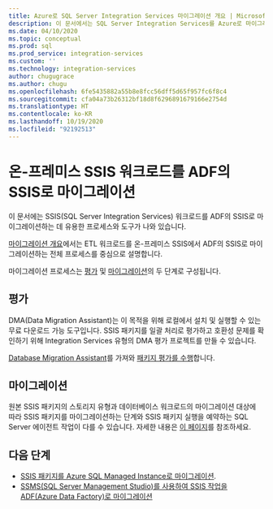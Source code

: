 ```yaml
---
title: Azure로 SQL Server Integration Services 마이그레이션 개요 | Microsoft Docs
description: 이 문서에서는 SQL Server Integration Services를 Azure로 마이그레이션하는 프로세스와 도구를 중심으로 설명합니다.
ms.date: 04/10/2020
ms.topic: conceptual
ms.prod: sql
ms.prod_service: integration-services
ms.custom: ''
ms.technology: integration-services
author: chugugrace
ms.author: chugu
ms.openlocfilehash: 6fe5435882a55b8e8fcc56dff5d65f957fc6f8c4
ms.sourcegitcommit: cfa04a73b26312bf18d8f6296891679166e2754d
ms.translationtype: HT
ms.contentlocale: ko-KR
ms.lasthandoff: 10/19/2020
ms.locfileid: "92192513"
---
```

# <a name="migrate-on-premises-ssis-workloads-to-ssis-in-adf"></a>온-프레미스 SSIS 워크로드를 ADF의 SSIS로 마이그레이션

이 문서에는 SSIS(SQL Server Integration Services) 워크로드를 ADF의 SSIS로 마이그레이션하는 데 유용한 프로세스와 도구가 나와 있습니다.

[마이그레이션 개요](/azure/data-factory/scenario-ssis-migration-overview)에서는 ETL 워크로드를 온-프레미스 SSIS에서 ADF의 SSIS로 마이그레이션하는 전체 프로세스를 중심으로 설명합니다.

마이그레이션 프로세스는 [평가](/azure/data-factory/scenario-ssis-migration-overview#assessment) 및 [마이그레이션](/azure/data-factory/scenario-ssis-migration-overview#migration)의 두 단계로 구성됩니다.

## <a name="assessment"></a>평가

DMA(Data Migration Assistant)는 이 목적을 위해 로컬에서 설치 및 실행할 수 있는 무료 다운로드 가능 도구입니다. SSIS 패키지를 일괄 처리로 평가하고 호환성 문제를 확인하기 위해 Integration Services 유형의 DMA 평가 프로젝트를 만들 수 있습니다.

[Database Migration Assistant](../../dma/dma-overview.md)를 가져와 [패키지 평가를 수행](../../dma/dma-assess-ssis.md)합니다.

## <a name="migration"></a>마이그레이션

원본 SSIS 패키지의 스토리지 유형과 데이터베이스 워크로드의 마이그레이션 대상에 따라 SSIS 패키지를 마이그레이션하는 단계와 SSIS 패키지 실행을 예약하는 SQL Server 에이전트 작업이 다를 수 있습니다. 자세한 내용은 [이 페이지](/azure/data-factory/scenario-ssis-migration-overview#migration)를 참조하세요.

## <a name="next-steps"></a>다음 단계

- [SSIS 패키지를 Azure SQL Managed Instance로 마이그레이션](/azure/dms/how-to-migrate-ssis-packages-managed-instance).
- [SSMS(SQL Server Management Studio)를 사용하여 SSIS 작업을 ADF(Azure Data Factory)로 마이그레이션](/azure/data-factory/how-to-migrate-ssis-job-ssms)